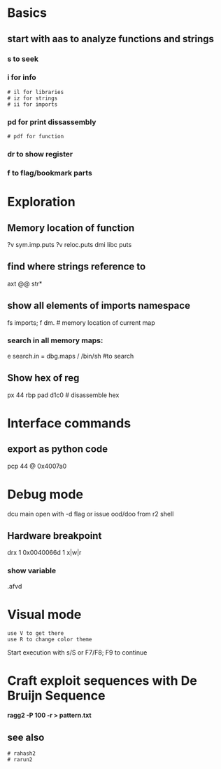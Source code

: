 # Basics
## start with aas to analyze functions and strings
### s to seek
### i for info
    # il for libraries
    # iz for strings
    # ii for imports
### pd for print dissassembly
    # pdf for function
### dr to show register
### f to flag/bookmark parts

# Exploration
## Memory location of function
?v sym.imp.puts
?v reloc.puts
dmi libc puts
## find where strings reference to
axt @@ str*
## show all elements of imports namespace
fs imports; f 
    dm. # memory location of current map
### search in all memory maps:
e search.in = dbg.maps
/ /bin/sh #to search
## Show hex of reg
px 44 rbp
pad d1c0 # disassemble hex 

# Interface commands
## export as python code
pcp 44 @ 0x4007a0

# Debug mode
dcu main
open with -d flag or issue ood/doo from r2 shell
## Hardware breakpoint 
drx 1 0x0040066d 1 x|w|r
### show variable
.afvd <var>

# Visual mode
    use V to get there
    use R to change color theme
Start execution with s/S or F7/F8; F9 to continue


# Craft exploit sequences with De Bruijn Sequence
#### ragg2 -P 100 -r > pattern.txt
## see also 
    # rahash2
    # rarun2


